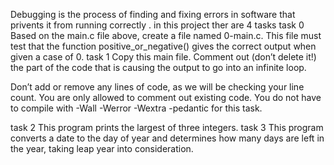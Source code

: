 Debugging is the process of finding and fixing errors in software that privents it from running correctly . 
in this project ther are 4 tasks
task 0
 Based on the main.c file above, create a file named 0-main.c. This file must test that the function positive_or_negative() gives the correct output when given a case of 0.
task 1
Copy this main file. Comment out (don’t delete it!) the part of the code that is causing the output to go into an infinite loop.

Don’t add or remove any lines of code, as we will be checking your line count. You are only allowed to comment out existing code.
You do not have to compile with -Wall -Werror -Wextra -pedantic for this task.

task 2
This program prints the largest of three integers.
task 3
This program converts a date to the day of year and determines how many days are left in the year, taking leap year into consideration.

